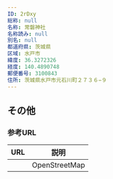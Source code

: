 ```yaml
---
ID: 2rDxy
総称: null
名称: 常磐神社
名称読み: null
別名: null
都道府県: 茨城県
区域: 水戸市
緯度: 36.3272326
経度: 140.4890748
郵便番号: 3100843
住所: 茨城県水戸市元石川町２７３６−９
---
```


## その他

### 参考URL

| URL | 説明          |
| --- | ------------- |
|     | OpenStreetMap |
